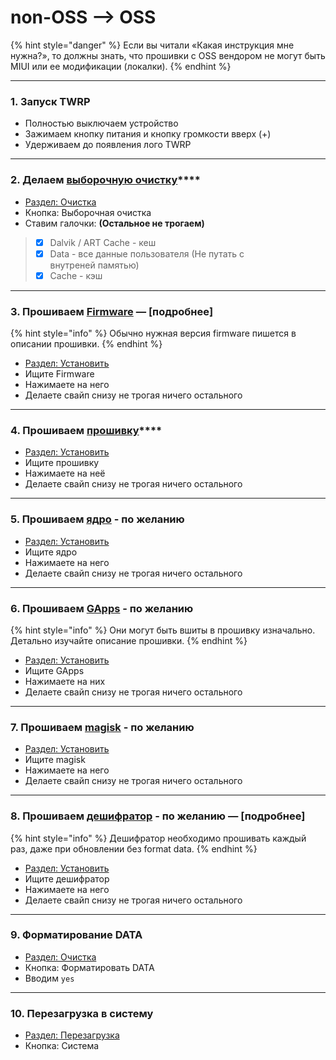 # non-OSS --> OSS

{% hint style="danger" %}
Если вы читали «Какая инструкция мне нужна?», то должны знать, что прошивки с OSS вендором не могут быть MIUI или ее модификации (локалки).
{% endhint %}

***

### **1. Запуск TWRP**

* Полностью выключаем устройство
* Зажимаем кнопку питания и кнопку громкости вверх (+)
* Удерживаем до появления лого TWRP

***

### **2. Делаем** [**выборочную очистку**](../../info/wipe-on-a10+above.md)****

* [Раздел: Очистка](../../info/nav-twrp.md#razdel-ochistka)
* Кнопка: Выборочная очистка
* Ставим галочки: **(Остальное не трогаем)**

> * [x] Dalvik / ART Cache - кеш
> * [x] Data - все данные пользователя (Не путать с\
>   внутреней памятью)
> * [x] Cache - кэш

***

### **3. Прошиваем** [**Firmware**](../../repo/main-files/#firmware) — \[подробнее]

{% hint style="info" %}
Обычно нужная версия firmware пишется в описании прошивки.
{% endhint %}

* [Раздел: Установить](../../info/nav-twrp.md#razdel-ustanovit)
* Ищите Firmware
* Нажимаете на него
* Делаете свайп снизу не трогая ничего остального

***

### **4. Прошиваем** [**прошивку**](../../repo/main-files/)****

* [Раздел: Установить](../../info/nav-twrp.md#razdel-ustanovit)
* Ищите прошивку
* Нажимаете на неё
* Делаете свайп снизу не трогая ничего остального

***

### **5. Прошиваем** [**ядро**](../../repo/main-files/) **- по желанию**

* [Раздел: Установить](../../info/nav-twrp.md#razdel-ustanovit)
* Ищите ядро
* Нажимаете на него
* Делаете свайп снизу не трогая ничего остального

***

### **6. Прошиваем** [**GApps**](../../repo/main-files/#gapps) **- по желанию**

{% hint style="info" %}
Они могут быть вшиты в прошивку изначально. Детально изучайте описание прошивки.
{% endhint %}

* [Раздел: Установить](../../info/nav-twrp.md#razdel-ustanovit)
* Ищите GApps
* Нажимаете на них
* Делаете свайп снизу не трогая ничего остального

***

### **7. Прошиваем** [**magisk**](../../repo/main-files/magisk.md) **- по желанию**

* [Раздел: Установить](../../info/nav-twrp.md#razdel-ustanovit)
* Ищите magisk
* Нажимаете на него
* Делаете свайп снизу не трогая ничего остального

***

### **8. Прошиваем** [**дешифратор**](../../repo/main-files/) **- по желанию** — \[подробнее]

{% hint style="info" %}
Дешифратор необходимо прошивать каждый раз, даже при обновлении без format data.
{% endhint %}

* [Раздел: Установить](../../info/nav-twrp.md#razdel-ustanovit)
* Ищите дешифратор
* Нажимаете на него
* Делаете свайп снизу не трогая ничего остального

***

### **9. Форматирование DATA**

* [Раздел: Очистка](../../info/nav-twrp.md#razdel-ochistka)
* Кнопка: Форматировать DATA
* Вводим `yes`

***

### **10. Перезагрузка в систему**

* [Раздел: Перезагрузка](../../info/nav-twrp.md#razdel-perezagruzka)
* Кнопка: Система
